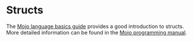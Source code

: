# Structs

The [Mojo language basics guide](https://docs.modular.com/mojo/manual/basics/#structures) provides a good introduction to structs.
More detailed information can be found in the [Mojo programming manual](https://docs.modular.com/mojo/programming-manual.html#struct-types).